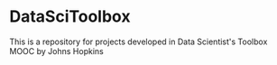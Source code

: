 # DataSciToolbox
This is a repository for projects developed in Data Scientist's Toolbox MOOC by Johns Hopkins
